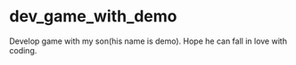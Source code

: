 # dev_game_with_demo
Develop game with my son(his name is demo).  Hope he can fall in love with coding.
